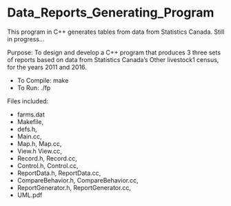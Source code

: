 # Data_Reports_Generating_Program
This program in C++ generates tables from data from Statistics Canada. Still in progress...

Purpose: To design and develop a C++ program that produces 3 three sets of reports based on data from Statistics Canada’s Other livestock1 census, for the years 2011 and 2016. 
* To Compile: make
* To Run: ./fp

Files included: 
* farms.dat
* Makefile,
* defs.h,
*	Main.cc,
*	Map.h, Map.cc,
*	View.h View.cc,
*	Record.h, Record.cc,
*	Control.h, Control.cc,
*	ReportData.h, ReportData.cc,
*	CompareBehavior.h, CompareBehavior.cc,
*	ReportGenerator.h, ReportGenerator.cc,
*	UML.pdf
